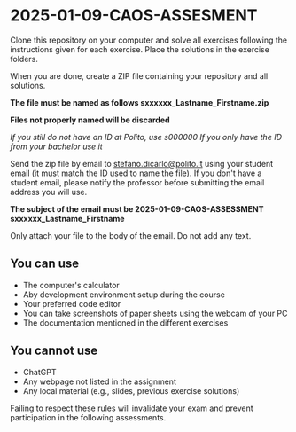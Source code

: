 # 2025-01-09-CAOS-ASSESMENT

Clone this repository on your computer and solve all exercises following the instructions given for each exercise. Place the solutions in the exercise folders.

When you are done, create a ZIP file containing your repository and all solutions. 

**The file must be named as follows sxxxxxx\_Lastname\_Firstname.zip**

**Files not properly named will be discarded**

*If you still do not have an ID at Polito, use s000000*
*If you only have the ID from your bachelor use it*

Send the zip file by email to [stefano.dicarlo@polito.it](stefano.dicarlo@polito.it) using your student email (it must match the ID used to name the file). If you don't have a student email, please notify the professor before submitting the email address you will use.

**The subject of the email must be 2025-01-09-CAOS-ASSESSMENT sxxxxxx\_Lastname\_Firstname**

Only attach your file to the body of the email. Do not add any text.

## You can use

* The computer's calculator
* Aby development environment setup during the course
* Your preferred code editor
* You can take screenshots of paper sheets using the webcam of your PC
* The documentation mentioned in the different exercises

## You cannot use

* ChatGPT
* Any webpage not listed in the assignment
* Any local material (e.g., slides, previous exercise solutions)

Failing to respect these rules will invalidate your exam and prevent participation in the following assessments.


